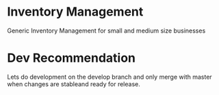 # Inventory Management
Generic Inventory Management for small and medium size businesses

# Dev Recommendation

Lets do development on the develop branch and only merge with master when changes are stableand ready for release.
